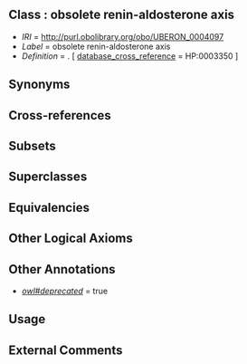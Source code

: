 
## Class : obsolete renin-aldosterone axis

 * *IRI* = http://purl.obolibrary.org/obo/UBERON_0004097
 * *Label* = obsolete renin-aldosterone axis
 * *Definition* = . [ [database_cross_reference](../../ef/oboInOwl#hasDbXref.md) = HP:0003350 ]

## Synonyms


## Cross-references


## Subsets


## Superclasses


## Equivalencies


## Other Logical Axioms


## Other Annotations

 * *[owl#deprecated](../../ed/owl#deprecated.md)* = true

## Usage


## External Comments

